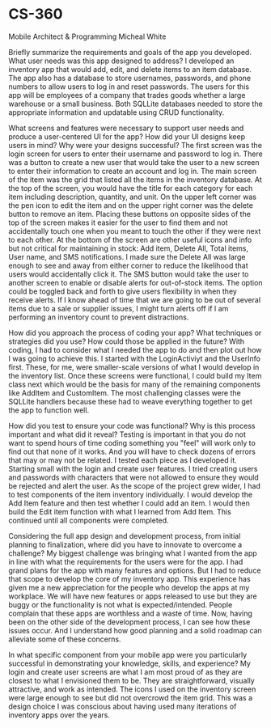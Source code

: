 # CS-360
Mobile Architect & Programming
Micheal White

Briefly summarize the requirements and goals of the app you developed. What user needs was this app designed to address?
I developed an inventory app that would add, edit, and delete items to an item database. The app also has a database to store usernames, passwords, and phone numbers to allow users to log in and reset passwords. The users for this app will be employees of a company that trades goods whether a large warehouse or a small business. Both SQLLite databases needed to store the appropriate information and updatable using CRUD functionality.

What screens and features were necessary to support user needs and produce a user-centered UI for the app? How did your UI designs keep users in mind? Why were your designs successful?
The first screen was the login screen for users to enter their username and password to log in. There was a button to create a new user that would take the user to a new screen to enter their information to create an account and log in. The main screen of the item was the grid that listed all the items in the inventory database. At the top of the screen, you would have the title for each category for each item including description, quantity, and unit. On the upper left corner was the pen icon to edit the item and on the upper right corner was the delete button to remove an item. Placing these buttons on opposite sides of the top of the screen makes it easier for the user to find them and not accidentally touch one when you meant to touch the other if they were next to each other. At the bottom of the screen are other useful icons and info but not critical for maintaining in stock: Add item, Delete All, Total items, User name, and SMS notifications. I made sure the Delete All was large enough to see and away from either corner to reduce the likelihood that users would accidentally click it. The SMS button would take the user to another screen to enable or disable alerts for out-of-stock items. The option could be toggled back and forth to give users flexibility in when they receive alerts. If I know ahead of time that we are going to be out of several items due to a sale or supplier issues, I might turn alerts off if I am performing an inventory count to prevent distractions.

How did you approach the process of coding your app? What techniques or strategies did you use? How could those be applied in the future?
With coding, I had to consider what I needed the app to do and then plot out how I was going to achieve this. I started with the LoginActiviyt and the UserInfo first. These, for me, were smaller-scale versions of what I would develop in the inventory list. Once these screens were functional, I could build my Item class next which would be the basis for many of the remaining components like AddItem and CustomItem. The most challenging classes were the SQLLite handlers because these had to weave everything together to get the app to function well.

How did you test to ensure your code was functional? Why is this process important and what did it reveal? Testing is important in that you do not want to spend hours of time coding something you "feel" will work only to find out that none of it works. And you will have to check dozens of errors that may or may not be related. I tested each piece as I developed it. Starting small with the login and create user features. I tried creating users and passwords with characters that were not allowed to ensure they would be rejected and alert the user. As the scope of the project grew wider, I had to test components of the item inventory individually. I would develop the Add Item feature and then test whether I could add an item. I would then build the Edit item function with what I learned from Add Item. This continued until all components were completed.

Considering the full app design and development process, from initial planning to finalization, where did you have to innovate to overcome a challenge?
My biggest challenge was bringing what I wanted from the app in line with what the requirements for the users were for the app. I had grand plans for the app with many features and options. But I had to reduce that scope to develop the core of my inventory app. This experience has given me a new appreciation for the people who develop the apps at my workplace. We will have new features or apps released to use but they are buggy or the functionality is not what is expected/intended. People complain that these apps are worthless and a waste of time. Now, having been on the other side of the development process, I can see how these issues occur. And I understand how good planning and a solid roadmap can alleviate some of these concerns.

In what specific component from your mobile app were you particularly successful in demonstrating your knowledge, skills, and experience?
My login and create user screens are what I am most proud of as they are closest to what I envisioned them to be. They are straightforward, visually attractive, and work as intended. The icons I used on the inventory screen were large enough to see but did not overcrowd the item grid. This was a design choice I was conscious about having used many iterations of inventory apps over the years.

